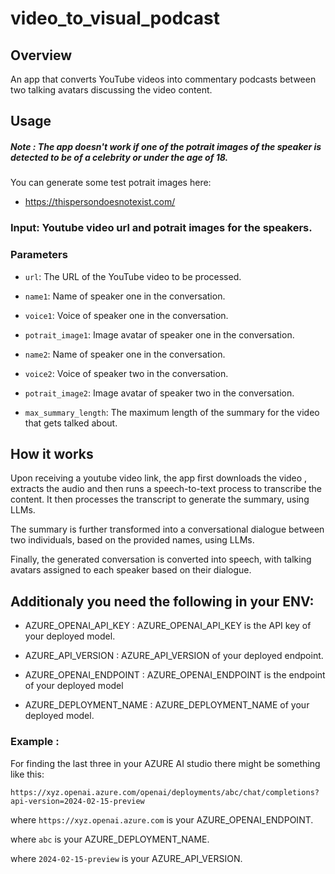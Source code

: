 # video_to_visual_podcast

## Overview

An app that converts YouTube videos into commentary podcasts between two talking avatars discussing the video content.

## Usage

##### Note : The app doesn't work if one of the potrait images of the speaker is detected to be of a celebrity or under the age of 18.

You can generate some test potrait images here: 

- https://thispersondoesnotexist.com/



### Input: Youtube video url and potrait images for the speakers.


### Parameters

- `url`: 
  The URL of the YouTube video to be processed.

- `name1`:
  Name of speaker one in the conversation.

- `voice1`:
   Voice of speaker one in the conversation.

- `potrait_image1`:
  Image avatar of speaker one in the conversation.

- `name2`:
  Name of speaker one in the conversation.

- `voice2`:
   Voice of speaker two in the conversation.

- `potrait_image2`:
  Image avatar of speaker two in the conversation.

- `max_summary_length`: 
  The maximum length of the summary for the video that gets talked about.

## How it works
Upon receiving a youtube video link, the app first downloads the video , extracts the audio and then runs a speech-to-text process to transcribe the content. It then processes the transcript to generate the summary, using LLMs. 

The summary is further transformed into a conversational dialogue between two individuals, based on the provided names, using LLMs.

Finally, the generated conversation is converted into speech, with talking avatars assigned to each speaker based on their dialogue.

## Additionaly you need the following in your ENV:

- AZURE_OPENAI_API_KEY : AZURE_OPENAI_API_KEY is the API key of your deployed model.

- AZURE_API_VERSION : AZURE_API_VERSION of your deployed endpoint.

- AZURE_OPENAI_ENDPOINT : AZURE_OPENAI_ENDPOINT is the endpoint of your deployed model

- AZURE_DEPLOYMENT_NAME : AZURE_DEPLOYMENT_NAME of your deployed model.

### Example :

 For finding the last three in your AZURE AI studio there might be something like this:

`https://xyz.openai.azure.com/openai/deployments/abc/chat/completions?api-version=2024-02-15-preview`

where `https://xyz.openai.azure.com` is your AZURE_OPENAI_ENDPOINT.

where `abc` is your AZURE_DEPLOYMENT_NAME.

where `2024-02-15-preview` is your AZURE_API_VERSION.



    